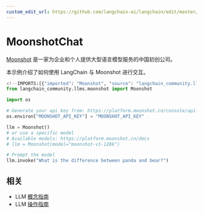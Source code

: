 ```yaml
---
custom_edit_url: https://github.com/langchain-ai/langchain/edit/master/docs/docs/integrations/llms/moonshot.ipynb
---
```

# MoonshotChat

[Moonshot](https://platform.moonshot.cn/) 是一家为企业和个人提供大型语言模型服务的中国初创公司。

本示例介绍了如何使用 LangChain 与 Moonshot 进行交互。


```python
<!--IMPORTS:[{"imported": "Moonshot", "source": "langchain_community.llms.moonshot", "docs": "https://python.langchain.com/api_reference/community/llms/langchain_community.llms.moonshot.Moonshot.html", "title": "MoonshotChat"}]-->
from langchain_community.llms.moonshot import Moonshot
```


```python
import os

# Generate your api key from: https://platform.moonshot.cn/console/api-keys
os.environ["MOONSHOT_API_KEY"] = "MOONSHOT_API_KEY"
```


```python
llm = Moonshot()
# or use a specific model
# Available models: https://platform.moonshot.cn/docs
# llm = Moonshot(model="moonshot-v1-128k")
```


```python
# Prompt the model
llm.invoke("What is the difference between panda and bear?")
```


## 相关

- LLM [概念指南](/docs/concepts/#llms)
- LLM [操作指南](/docs/how_to/#llms)

